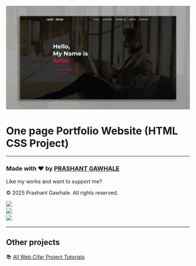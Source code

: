 ![Watch Now](./img/Design.jpg)
# One page Portfolio Website (HTML CSS Project)


---

### Made with ❤️ by [PRASHANT GAWHALE](https://www.instagram.com/prashant_gawhale_/)

Like my works and want to support me?


<footer>
  <p>© 2025 Prashant Gawhale. All rights reserved.</p>
  <div class="social-icon">
    <div class="social-item">
      <a href="https://www.linkedin.com/in/prashantgawhale" target="_blank">
        <img src="https://img.icons8.com/bubbles/100/000000/linkedin.png" />
      </a>
    </div>
    <div class="social-item">
      <a href="https://github.com/prashantgawhale" target="_blank">
        <img src="https://img.icons8.com/bubbles/100/000000/github.png" />
      </a>
    </div>
    <div class="social-item">
      <a href="https://wa.me/918208259582" target="_blank">
        <img src="https://img.icons8.com/bubbles/100/000000/whatsapp.png" />
      </a>
    </div>
  </div>
</footer>

---

## Other projects

📚 [All Web Cifar Project Tutorials](https://github.com/prashantgawhale/wc-project-tutorials)
  


